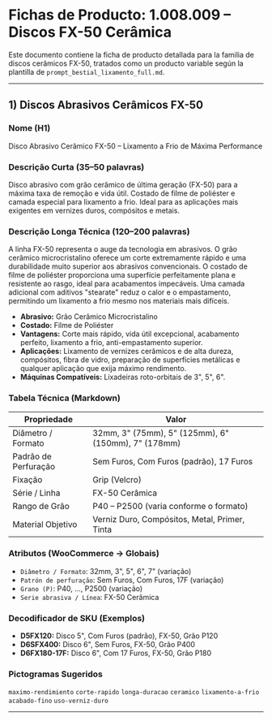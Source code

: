 
# Fichas de Producto: 1.008.009 – Discos FX-50 Cerâmica

Este documento contiene la ficha de producto detallada para la familia de discos cerâmicos FX-50, tratados como un producto variable según la plantilla de `prompt_bestial_lixamento_full.md`.

---

## 1) Discos Abrasivos Cerâmicos FX-50

### Nome (H1)
Disco Abrasivo Cerâmico FX-50 – Lixamento a Frio de Máxima Performance

### Descrição Curta (35–50 palavras)
Disco abrasivo com grão cerâmico de última geração (FX-50) para a máxima taxa de remoção e vida útil. Costado de filme de poliéster e camada especial para lixamento a frio. Ideal para as aplicações mais exigentes em vernizes duros, compósitos e metais.

### Descrição Longa Técnica (120–200 palavras)
A linha FX-50 representa o auge da tecnologia em abrasivos. O grão cerâmico microcristalino oferece um corte extremamente rápido e uma durabilidade muito superior aos abrasivos convencionais. O costado de filme de poliéster proporciona uma superfície perfeitamente plana e resistente ao rasgo, ideal para acabamentos impecáveis. Uma camada adicional com aditivos "stearate" reduz o calor e o empastamento, permitindo um lixamento a frio mesmo nos materiais mais difíceis.

- **Abrasivo:** Grão Cerâmico Microcristalino
- **Costado:** Filme de Poliéster
- **Vantagens:** Corte mais rápido, vida útil excepcional, acabamento perfeito, lixamento a frio, anti-empastamento superior.
- **Aplicações:** Lixamento de vernizes cerâmicos e de alta dureza, compósitos, fibra de vidro, preparação de superfícies metálicas e qualquer aplicação que exija máximo rendimento.
- **Máquinas Compatíveis:** Lixadeiras roto-orbitais de 3", 5", 6".

### Tabela Técnica (Markdown)
| Propriedade | Valor |
|---|---|
| Diâmetro / Formato | 32mm, 3" (75mm), 5" (125mm), 6" (150mm), 7" (178mm) |
| Padrão de Perfuração | Sem Furos, Com Furos (padrão), 17 Furos |
| Fixação | Grip (Velcro) |
| Série / Linha | FX-50 Cerâmica |
| Rango de Grão | P40 – P2500 (varia conforme o formato) |
| Material Objetivo | Verniz Duro, Compósitos, Metal, Primer, Tinta |

### Atributos (WooCommerce → Globais)
- `Diâmetro / Formato`: 32mm, 3", 5", 6", 7" (variação)
- `Patrón de perfuração`: Sem Furos, Com Furos, 17F (variação)
- `Grano (P)`: P40, ..., P2500 (variação)
- `Serie abrasiva / Línea`: FX-50 Cerâmica

### Decodificador de SKU (Exemplos)
- **D5FX120:** Disco 5", Com Furos (padrão), FX-50, Grão P120
- **D6SFX400:** Disco 6", Sem Furos, FX-50, Grão P400
- **D6FX180-17F:** Disco 6", Com 17 Furos, FX-50, Grão P180

### Pictogramas Sugeridos
`maximo-rendimiento` `corte-rapido` `longa-duracao` `ceramico` `lixamento-a-frio` `acabado-fino` `uso-verniz-duro`

---
